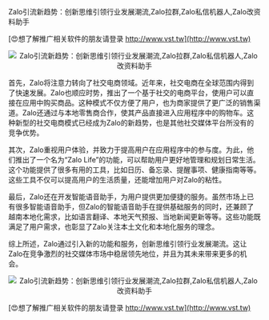 Zalo引流新趋势：创新思维引领行业发展潮流,Zalo拉群,Zalo私信机器人,Zalo改资料助手

[😍想了解推广相关软件的朋友请登录 http://www.vst.tw](http://www.vst.tw)

 <center><img src="https://vst.tw/MP4/tuiguang/png/7.png" alt="Zalo引流新趋势：创新思维引领行业发展潮流,Zalo拉群,Zalo私信机器人,Zalo改资料助手"></center>

首先，Zalo将注意力转向了社交电商领域。近年来，社交电商在全球范围内得到了快速发展。Zalo也顺应时势，推出了一个基于社交的电商平台，使用户可以直接在应用中购买商品。这种模式不仅方便了用户，也为商家提供了更广泛的销售渠道。Zalo还通过与本地零售商合作，使其产品直接进入应用程序中的购物车。这种新型的社交电商模式已经成为Zalo的新趋势，也是其他社交媒体平台所没有的竞争优势。

其次，Zalo重视用户体验，并致力于提高用户在应用程序中的参与度。为此，他们推出了一个名为“Zalo Life”的功能，可以帮助用户更好地管理和规划日常生活。这个功能提供了很多有用的工具，比如日历、备忘录、提醒事项、健康指南等等。这些工具不仅可以提高用户的生活质量，还能增加用户对Zalo的粘性。

最后，Zalo还在开发智能语音助手，为用户提供更加便捷的服务。虽然市场上已有很多智能语音助手，但Zalo的智能语音助手在提供基础服务的同时，还兼顾了越南本地化需求，比如语言翻译、本地天气预报、当地新闻更新等等。这些功能既满足了用户需求，也彰显了Zalo关注本土文化和本地化服务的理念。

综上所述，Zalo通过引入新的功能和服务，创新思维引领行业发展潮流。这让Zalo在竞争激烈的社交媒体市场中稳居领先地位，并且为其未来带来更多的机会。

 <center><img src="https://vst.tw/MP4/tuiguang/png/6.png" alt="Zalo引流新趋势：创新思维引领行业发展潮流,Zalo拉群,Zalo私信机器人,Zalo改资料助手"></center>

[😍想了解推广相关软件的朋友请登录 http://www.vst.tw](http://www.vst.tw)



